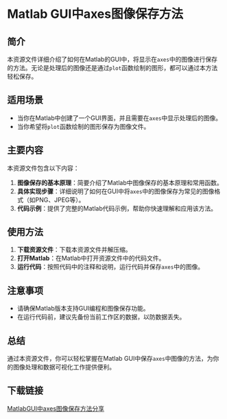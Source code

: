 # Matlab GUI中axes图像保存方法

## 简介

本资源文件详细介绍了如何在Matlab的GUI中，将显示在`axes`中的图像进行保存的方法。无论是处理后的图像还是通过`plot`函数绘制的图形，都可以通过本方法轻松保存。

## 适用场景

- 当你在Matlab中创建了一个GUI界面，并且需要在`axes`中显示处理后的图像。
- 当你希望将`plot`函数绘制的图形保存为图像文件。

## 主要内容

本资源文件包含以下内容：

1. **图像保存的基本原理**：简要介绍了Matlab中图像保存的基本原理和常用函数。
2. **具体实现步骤**：详细说明了如何在GUI中将`axes`中的图像保存为常见的图像格式（如PNG、JPEG等）。
3. **代码示例**：提供了完整的Matlab代码示例，帮助你快速理解和应用该方法。

## 使用方法

1. **下载资源文件**：下载本资源文件并解压缩。
2. **打开Matlab**：在Matlab中打开资源文件中的代码文件。
3. **运行代码**：按照代码中的注释和说明，运行代码并保存`axes`中的图像。

## 注意事项

- 请确保Matlab版本支持GUI编程和图像保存功能。
- 在运行代码前，建议先备份当前工作区的数据，以防数据丢失。

## 总结

通过本资源文件，你可以轻松掌握在Matlab GUI中保存`axes`中图像的方法，为你的图像处理和数据可视化工作提供便利。

## 下载链接

[MatlabGUI中axes图像保存方法分享](https://pan.quark.cn/s/9a028f101316)